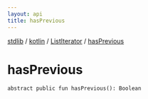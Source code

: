 ```yaml
---
layout: api
title: hasPrevious
---
```

[stdlib](../../index.md) / [kotlin](../index.md) / [ListIterator](index.md) / [hasPrevious](hasPrevious.md)

# hasPrevious

```
abstract public fun hasPrevious(): Boolean
```

